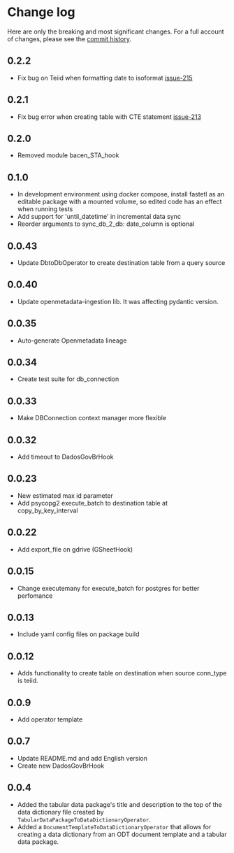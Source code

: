 # Change log

Here are only the breaking and most significant changes. For a full
account of changes, please see the
[commit history](https://github.com/gestaogovbr/FastETL/commits/main).

## 0.2.2
* Fix bug on Teiid when formatting date to isoformat
  [issue-215](https://github.com/gestaogovbr/FastETL/issues/215)

## 0.2.1
* Fix bug error when creating table with CTE statement
  [issue-213](https://github.com/gestaogovbr/FastETL/issues/213)

## 0.2.0

* Removed module bacen_STA_hook


## 0.1.0

* In development environment using docker compose, install fastetl
  as an editable package with a mounted volume, so edited code has
  an effect when running tests
* Add support for 'until_datetime' in incremental data sync
* Reorder arguments to sync_db_2_db: date_column is optional


## 0.0.43
* Update DbtoDbOperator to create destination table from a query source

## 0.0.40
* Update openmetadata-ingestion lib. It was affecting pydantic version.

## 0.0.35
* Auto-generate Openmetadata lineage

## 0.0.34
* Create test suite for db_connection

## 0.0.33
* Make DBConnection context manager more flexible

## 0.0.32
* Add timeout to DadosGovBrHook

## 0.0.23
* New estimated max id parameter
* Add psycopg2 execute_batch to destination table at copy_by_key_interval

## 0.0.22
* Add export_file on gdrive (GSheetHook)

## 0.0.15
* Change executemany for execute_batch for postgres for better perfomance

## 0.0.13
* Include yaml config files on package build

## 0.0.12
* Adds functionality to create table on destination when source conn_type is teiid.

## 0.0.9
* Add operator template


## 0.0.7
* Update README.md and add English version
* Create new DadosGovBrHook

## 0.0.4

* Added the tabular data package's title and description to the top of
  the data dictionary file created by
  `TabularDataPackageToDataDictionaryOperator`.
* Added a `DocumentTemplateToDataDictionaryOperator` that allows for
  creating a data dictionary from an ODT document template and a tabular
  data package.
